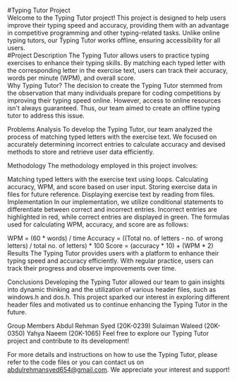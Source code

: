 #<bold>Typing Tutor Project</bold>
<br>
Welcome to the Typing Tutor project! This project is designed to help users improve their typing speed and accuracy, providing them with an advantage in competitive programming and other typing-related tasks. Unlike online typing tutors, our Typing Tutor works offline, ensuring accessibility for all users.
<br>
#Project Description
The Typing Tutor allows users to practice typing exercises to enhance their typing skills. By matching each typed letter with the corresponding letter in the exercise text, users can track their accuracy, words per minute (WPM), and overall score.
<br>
Why Typing Tutor?
The decision to create the Typing Tutor stemmed from the observation that many individuals prepare for coding competitions by improving their typing speed online. However, access to online resources isn't always guaranteed. Thus, our team aimed to create an offline typing tutor to address this issue.

Problems Analysis
To develop the Typing Tutor, our team analyzed the process of matching typed letters with the exercise text. We focused on accurately determining incorrect entries to calculate accuracy and devised methods to store and retrieve user data efficiently.

Methodology
The methodology employed in this project involves:

Matching typed letters with the exercise text using loops.
Calculating accuracy, WPM, and score based on user input.
Storing exercise data in files for future reference.
Displaying exercise text by reading from files.
Implementation
In our implementation, we utilize conditional statements to differentiate between correct and incorrect entries. Incorrect entries are highlighted in red, while correct entries are displayed in green. The formulas used for calculating WPM, accuracy, and score are as follows:

WPM = (60 * words) / time
Accuracy = ((Total no. of letters - no. of wrong letters) / total no. of letters) * 100
Score = (accuracy * 10) + (WPM * 2)
Results
The Typing Tutor provides users with a platform to enhance their typing speed and accuracy efficiently. With regular practice, users can track their progress and observe improvements over time.

Conclusions
Developing the Typing Tutor allowed our team to gain insights into dynamic thinking and the utilization of various header files, such as windows.h and dos.h. This project sparked our interest in exploring different header files and motivated us to continue enhancing the Typing Tutor in the future.

Group Members
Abdul Rehman Syed (20K-0239)
Sulaiman Waleed (20K-0350)
Yahya Naeem (20K-1065)
Feel free to explore our Typing Tutor project and contribute to its development!

For more details and instructions on how to use the Typing Tutor, please refer to the code files or you can contact us on abdulrehmansyed654@gmail.com. We appreciate your interest and support!
